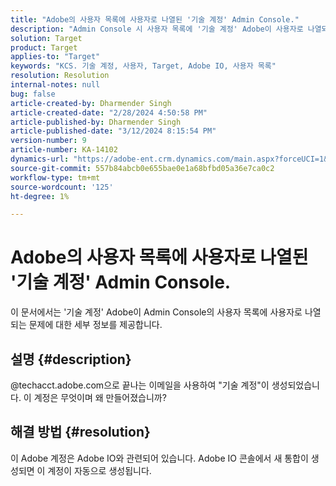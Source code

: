 ```yaml
---
title: "Adobe의 사용자 목록에 사용자로 나열된 '기술 계정' Admin Console."
description: "Admin Console 시 사용자 목록에 '기술 계정' Adobe이 사용자로 나열되는 문제를 해결하는 방법에 대해 자세히 알아보십시오."
solution: Target
product: Target
applies-to: "Target"
keywords: "KCS. 기술 계정, 사용자, Target, Adobe IO, 사용자 목록"
resolution: Resolution
internal-notes: null
bug: false
article-created-by: Dharmender Singh
article-created-date: "2/28/2024 4:50:58 PM"
article-published-by: Dharmender Singh
article-published-date: "3/12/2024 8:15:54 PM"
version-number: 9
article-number: KA-14102
dynamics-url: "https://adobe-ent.crm.dynamics.com/main.aspx?forceUCI=1&pagetype=entityrecord&etn=knowledgearticle&id=ac309a87-59d6-ee11-9079-6045bd006295"
source-git-commit: 557b84abcb0e655bae0e1a68bfbd05a36e7ca0c2
workflow-type: tm+mt
source-wordcount: '125'
ht-degree: 1%

---
```


# Adobe의 사용자 목록에 사용자로 나열된 &#39;기술 계정&#39; Admin Console.


이 문서에서는 &#39;기술 계정&#39; Adobe이 Admin Console의 사용자 목록에 사용자로 나열되는 문제에 대한 세부 정보를 제공합니다.

## 설명 {#description}


@techacct.adobe.com으로 끝나는 이메일을 사용하여 &quot;기술 계정&quot;이 생성되었습니다. 이 계정은 무엇이며 왜 만들어졌습니까?


## 해결 방법 {#resolution}


이 Adobe 계정은 Adobe IO와 관련되어 있습니다. Adobe IO 콘솔에서 새 통합이 생성되면 이 계정이 자동으로 생성됩니다.
